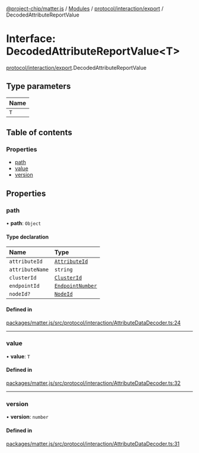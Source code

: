 [@project-chip/matter.js](../README.md) / [Modules](../modules.md) / [protocol/interaction/export](../modules/protocol_interaction_export.md) / DecodedAttributeReportValue

# Interface: DecodedAttributeReportValue<T\>

[protocol/interaction/export](../modules/protocol_interaction_export.md).DecodedAttributeReportValue

## Type parameters

| Name |
| :------ |
| `T` |

## Table of contents

### Properties

- [path](protocol_interaction_export.DecodedAttributeReportValue.md#path)
- [value](protocol_interaction_export.DecodedAttributeReportValue.md#value)
- [version](protocol_interaction_export.DecodedAttributeReportValue.md#version)

## Properties

### path

• **path**: `Object`

#### Type declaration

| Name | Type |
| :------ | :------ |
| `attributeId` | [`AttributeId`](../modules/datatype_export.md#attributeid) |
| `attributeName` | `string` |
| `clusterId` | [`ClusterId`](../modules/datatype_export.md#clusterid) |
| `endpointId` | [`EndpointNumber`](../modules/datatype_export.md#endpointnumber) |
| `nodeId?` | [`NodeId`](../modules/datatype_export.md#nodeid) |

#### Defined in

[packages/matter.js/src/protocol/interaction/AttributeDataDecoder.ts:24](https://github.com/project-chip/matter.js/blob/16d5b0d/packages/matter.js/src/protocol/interaction/AttributeDataDecoder.ts#L24)

___

### value

• **value**: `T`

#### Defined in

[packages/matter.js/src/protocol/interaction/AttributeDataDecoder.ts:32](https://github.com/project-chip/matter.js/blob/16d5b0d/packages/matter.js/src/protocol/interaction/AttributeDataDecoder.ts#L32)

___

### version

• **version**: `number`

#### Defined in

[packages/matter.js/src/protocol/interaction/AttributeDataDecoder.ts:31](https://github.com/project-chip/matter.js/blob/16d5b0d/packages/matter.js/src/protocol/interaction/AttributeDataDecoder.ts#L31)

